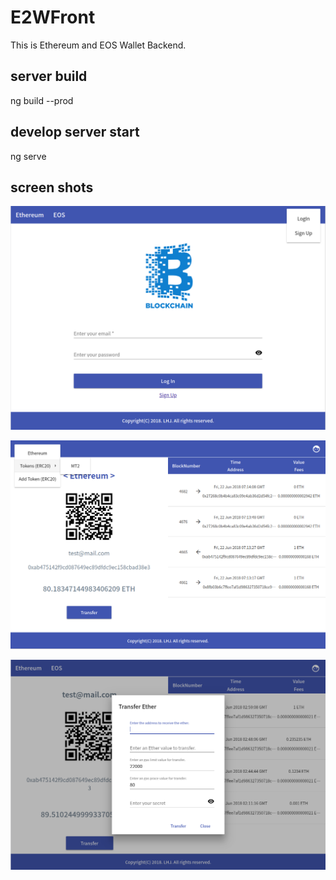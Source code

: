 # E2WFront

This is Ethereum and EOS Wallet Backend.

## server build

ng build --prod

## develop server start

ng serve

## screen shots

![login](./src/assets/screenshots/login.png)

![main](./src/assets/screenshots/main.png)

![transfer](./src/assets/screenshots/transfer.png)
